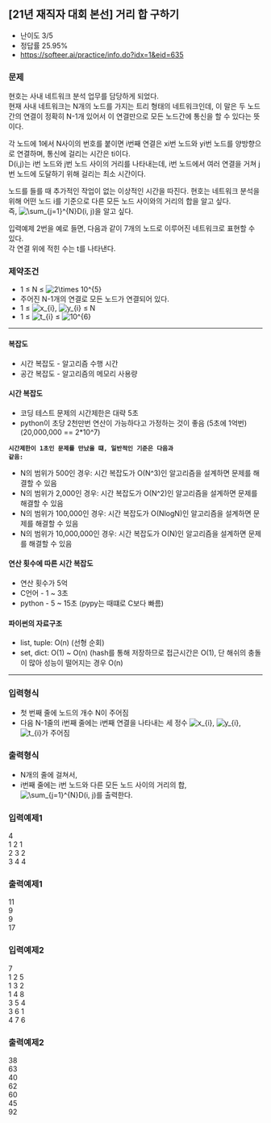 ## [21년 재직자 대회 본선] 거리 합 구하기
- 난이도 3/5
- 정답률 25.95%
- https://softeer.ai/practice/info.do?idx=1&eid=635

### 문제
현호는 사내 네트워크 분석 업무를 담당하게 되었다.  
현재 사내 네트워크는 N개의 노드를 가지는 트리 형태의 네트워크인데, 이 말은 두 노드간의 연결이 정확히 N-1개 있어서 이 연결만으로 모든 노드간에 통신을 할 수 있다는 뜻이다.  

각 노드에 1에서 N사이의 번호를 붙이면 i번째 연결은 xi번 노드와 yi번 노드를 양방향으로 연결하며, 통신에 걸리는 시간은 ti이다.   
D(i,j)는 i번 노드와 j번 노드 사이의 거리를 나타내는데, i번 노드에서 여러 연결을 거쳐 j번 노드에 도달하기 위해 걸리는 최소 시간이다.  

노드를 들를 때 추가적인 작업이 없는 이상적인 시간을 따진다. 현호는 네트워크 분석을 위해 어떤 노드 i를 기준으로 다른 모든 노드 사이와의 거리의 합을 알고 싶다.   
즉, <img src="https://latex.codecogs.com/svg.image?\sum_{j=1}^{N}D(i,&space;j)" title="\sum_{j=1}^{N}D(i, j)" />을 알고 싶다.  

입력예제 2번을 예로 들면, 다음과 같이 7개의 노드로 이루어진 네트워크로 표현할 수 있다.   
각 연결 위에 적힌 수는 t를 나타낸다.  

### 제약조건
- 1 ≤ N ≤ <img src="https://latex.codecogs.com/svg.image?2\times&space;10^{5}" title="2\times 10^{5}" />
- 주어진 N-1개의 연결로 모든 노드가 연결되어 있다.
- 1 ≤ <img src="https://latex.codecogs.com/svg.image?x_{i}&space;" title="x_{i} " />, <img src="https://latex.codecogs.com/svg.image?y_{i}&space;" title="y_{i} " /> ≤ N
- 1 ≤ <img src="https://latex.codecogs.com/svg.image?t_{i}&space;" title="t_{i} " /> ≤ <img src="https://latex.codecogs.com/svg.image?10^{6}" title="10^{6}" />

--------------------------------------------------------

#### 복잡도
- 시간 복잡도 - 알고리즘 수행 시간
- 공간 복잡도 - 알고리즘의 메모리 사용량

#### 시간 복잡도
- 코딩 테스트 문제의 시간제한은 대략 5초
- python이 초당 2천만번 연산이 가능하다고 가정하는 것이 좋음 (5초에 1억번) (20,000,000 == 2*10^7)

<code><b>시간제한이 1초인 문제를 만났을 떄, 일반적인 기준은 다음과 같음:</b></code>
- N의 범위가 500인 경우: 시간 복잡도가 O(N^3)인 알고리즘을 설계하면 문제를 해결할 수 있음
- N의 범위가 2,000인 경우: 시간 복잡도가 O(N^2)인 알고리즘을 설계하면 문제를 해결할 수 있음
- N의 범위가 100,000인 경우: 시간 복잡도가 O(NlogN)인 알고리즘을 설계하면 문제를 해결할 수 있음
- N의 범위가 10,000,000인 경우: 시간 복잡도가 O(N)인 알고리즘을 설계하면 문제를 해결할 수 있음

#### 연산 횟수에 따른 시간 복잡도
- 연산 횟수가 5억
- C언어 - 1 ~ 3초
- python - 5 ~ 15초 (pypy는 때떄로 C보다 빠름)

#### 파이썬의 자료구조
- list, tuple: O(n) (선형 순회)
- set, dict: O(1) ~ O(n) 
(hash를 통해 저장하므로 접근시간은 O(1), 단 해쉬의 충돌이 많아 성능이 떨어지는 경우 O(n)

--------------------------------------------------------

### 입력형식
- 첫 번째 줄에 노드의 개수 N이 주어짐
- 다음 N-1줄의 i번째 줄에는 i번째 연결을 나타내는 세 정수 <img src="https://latex.codecogs.com/svg.image?x_{i}&space;" title="x_{i} " />, <img src="https://latex.codecogs.com/svg.image?y_{i}&space;" title="y_{i} " />, <img src="https://latex.codecogs.com/svg.image?t_{i}&space;" title="t_{i} " />가 주어짐
  
### 출력형식
- N개의 줄에 걸쳐서, 
- i번째 줄에는 i번 노드와 다른 모든 노드 사이의 거리의 합, <img src="https://latex.codecogs.com/svg.image?\sum_{j=1}^{N}D(i,&space;j)" title="\sum_{j=1}^{N}D(i, j)" />를 출력한다.

### 입력예제1
4  
1 2 1  
2 3 2  
3 4 4  

### 출력예제1
11  
9  
9  
17  

### 입력예제2
7  
1 2 5  
1 3 2  
1 4 8  
3 5 4  
3 6 1  
4 7 6  

### 출력예제2
38  
63  
40  
62  
60   
45   
92  